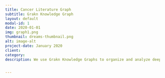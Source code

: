 ```yaml
---
title: Cancer Literature Graph
subtitle: Grakn Knowledge Graph
layout: default
modal-id: 1
date: 2020-01-01
img: graph1.png
thumbnail: dreams-thumbnail.png
alt: image-alt
project-date: January 2020
client: 
category: 
description: We use Grakn Knowledge Graphs to organize and analyze deep tech data streams. One such stream is cancer data publications. There are thousands of publications on every type of cancer making the body of literature hard to understand. In this graph we organized papers about chemotherapy side effects in pancreatic cancer and found a prominent group of papers that mentioned one chemotherapy agent Gemcitabine that can cause severe side effects and a closely related molecule Deoxycytidine that can interfere with its activity.


---
```

